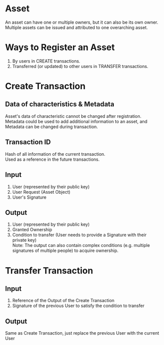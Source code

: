 # Asset
An asset can have one or multiple owners, but it can also be its own owner.  
Multiple assets can be issued and attributed to one overarching asset.  

# Ways to Register an Asset
1. By users in CREATE transactions.  
2. Transferred (or updated) to other users in TRANSFER transactions.

# Create Transaction
## Data of characteristics & Metadata
Asset's data of characteristic cannot be changed after registration.  
Metadata could be used to add additional information to an asset, and Metadata can be changed during transaction.
## Transaction ID
Hash of all information of the current transaction.  
Used as a reference in the future transactions.
## Input
1. User (represented by their public key)
2. User Request (Asset Object)
3. User's Signature
## Output
1. User (represented by their public key)
2. Granted Ownership
3. Condition to transfer (User needs to provide a Signature with their private key)  
Note: The output can also contain complex conditions (e.g. multiple signatures of multiple people) to acquire ownership.

# Transfer Transaction
## Input
1. Reference of the Output of the Create Transaction
2. Signature of the previous User to satisfy the condition to transfer
## Output
Same as Create Transaction, just replace the previous User with the current User
